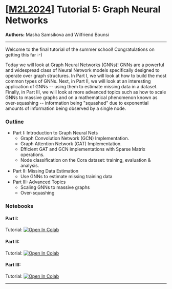 # [[M2L2024](https://www.m2lschool.org/home)] Tutorial 5: Graph Neural Networks

**Authors:** Masha Samsikova and Wilfriend Bounsi

--- 

Welcome to the final tutorial of the summer school! Congratulations on getting this far :-)

Today we will look at Graph Neural Networks (GNNs)! GNNs are a powerful and widespread class of Neural Network models specifically designed to operate over graph structures. In Part I, we will look at how to build the most common types of GNNs. Next, in Part II, we will look at an interesting application of GNNs -- using them to estimate missing data in a dataset. Finally, in Part III, we will look at more advanced topics such as how to scale GNNs to massive graphs and on a mathematical phenomenon known as over-squashing -- information being "squashed" due to exponential amounts of information being observed by a single node. 

### Outline

* Part I: Introduction to Graph Neural Nets
    * Graph Convolution Network (GCN) Implementation.
    * Graph Attention Network (GAT) Implementation.
    * Efficient GAT and GCN implementations with Sparse Matrix operations.
    * Node classification on the Cora dataset: training, evaluation & analysis.
* Part II: Missing Data Estimation
    *  Use GNNs to estimate missing training data
* Part III: Advanced Topics
    * Scaling GNNs to massive graphs
    * Over-squashing

### Notebooks

#### Part I:
Tutorial: [![Open In 
Colab](https://colab.research.google.com/assets/colab-badge.svg)](https://colab.sandbox.google.com/github/M2Lschool/tutorials2024/blob/main/5_gnn/part_I/introduction_to_gnns.ipynb)


#### Part II:
Tutorial: [![Open In 
Colab](https://colab.research.google.com/assets/colab-badge.svg)](https://colab.sandbox.google.com/github/M2Lschool/tutorials2024/blob/main/5_gnn/part_II/Missing_data_estimation.ipynb)


#### Part III: 
Tutorial: [![Open In 
Colab](https://colab.research.google.com/assets/colab-badge.svg)](https://colab.sandbox.google.com/github/M2Lschool/tutorials2024/blob/main/5_gnn/part_III/gnns_advanced_topics.ipynb)

---
